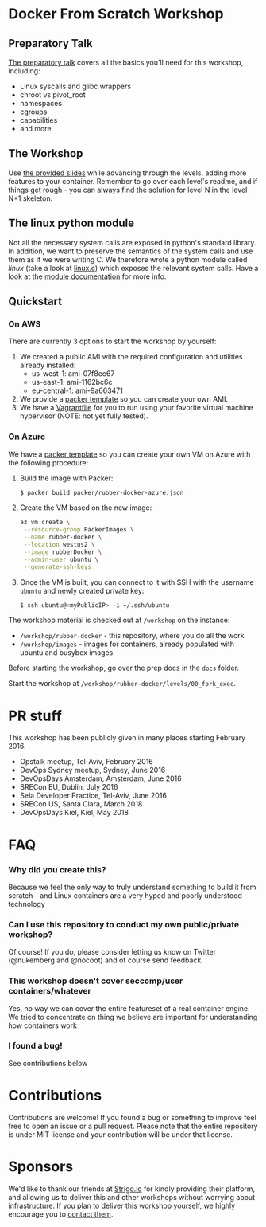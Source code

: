 # Docker From Scratch Workshop


## Preparatory Talk
[The preparatory talk](https://docs.google.com/presentation/d/10vFQfEUvpf7qYyksNqiy-bAxcy-bvF0OnUElCOtTTRc/edit?usp=sharing)
covers all the basics you'll need for this workshop, including:
- Linux syscalls and glibc wrappers
- chroot vs pivot_root
- namespaces
- cgroups
- capabilities
- and more

## The Workshop
Use [the provided slides](https://github.com/Fewbytes/rubber-docker/tree/master/slides) while advancing through the levels, adding more features to your container.
Remember to go over each level's readme, and if things get rough -
you can always find the solution for level N in the level N+1 skeleton.

## The linux python module
Not all the necessary system calls are exposed in python's standard library.
In addition, we want to preserve the semantics of the system calls and use them as if we were writing C.
We therefore wrote a python module called *linux* (take a look at [linux.c](linux.c)) which exposes the relevant system calls. 
Have a look at the [module documentation](https://rawgit.com/Fewbytes/rubber-docker/master/docs/linux/index.html) for more info.

## Quickstart
### On AWS
There are currently 3 options to start the workshop by yourself:
 1. We created a public AMI with the required configuration and utilities
    already installed:
    - us-west-1: ami-07f8ee67
    - us-east-1: ami-1162bc6c
    - eu-central-1: ami-9a663471
 1. We provide a [packer template](https://www.packer.io/) so you can create
    your own AMI.
 1. We have a [Vagrantfile](https://www.vagrantup.com/) for you to run using
    your favorite virtual machine hypervisor (NOTE: not yet fully tested).

### On Azure
We have a [packer template](https://www.packer.io/) so you can create your own
VM on Azure with the following procedure:

1. Build the image with Packer:
    ```bash
    $ packer build packer/rubber-docker-azure.json
    ```
1. Create the VM based on the new image:
   ```bash
   az vm create \
	--resource-group PackerImages \
	--name rubber-docker \
	--location westus2 \
	--image rubberDocker \
	--admin-user ubuntu \
	--generate-ssh-keys
    ```
1. Once the VM is built, you can connect to it with SSH with the username `ubuntu` and 
   newly created private key: 

    ```bash
    $ ssh ubuntu@<myPublicIP> -i ~/.ssh/ubuntu
    ```
The workshop material is checked out at `/workshop` on the instance:
- `/workshop/rubber-docker` - this repository, where you do all the work
- `/workshop/images` - images for containers, already populated with ubuntu and busybox images

Before starting the workshop, go over the prep docs in the `docs` folder.

Start the workshop at `/workshop/rubber-docker/levels/00_fork_exec`.

# PR stuff
This workshop has been publicly given in many places starting February 2016.

- Opstalk meetup, Tel-Aviv, February 2016
- DevOps Sydney meetup, Sydney, June 2016
- DevOpsDays Amsterdam, Amsterdam, June 2016
- SRECon EU, Dublin, July 2016
- Sela Developer Practice, Tel-Aviv, June 2016
- SRECon US, Santa Clara, March 2018
- DevOpsDays Kiel, Kiel, May 2018

# FAQ
### Why did you create this?
Because we feel the only way to truly understand something to build it from scratch - and Linux containers are a very hyped and poorly understood technology

### Can I use this repository to conduct my own public/private workshop?
Of course! If you do, please consider letting us know on Twitter (@nukemberg and @nocoot) and of course send feedback.

### This workshop doesn't cover seccomp/user containers/whatever
Yes, no way we can cover the entire featureset of a real container engine. We tried to concentrate on thing we believe are important for understanding how containers work

### I found a bug!
See contributions below

# Contributions
Contributions are welcome! If you found a bug or something to improve feel free to open an issue or a pull request. Please note that the entire repository is under MIT license and your contribution will be under that license.

# Sponsors
We'd like to thank our friends at [Strigo.io](http://strigo.io/) for kindly providing their platform, and allowing us to deliver this and other workshops without worrying about infrastructure.
If you plan to deliver this workshop yourself, we highly encourage you to [contact them](contact@strigo.io).
